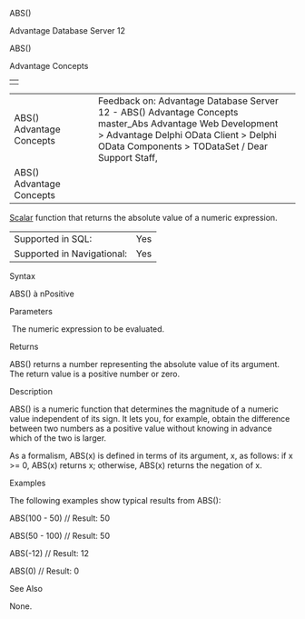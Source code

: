 ABS()




Advantage Database Server 12  

ABS()

Advantage Concepts

|  |
| --- |
|  |

|  |  |  |  |  |
| --- | --- | --- | --- | --- |
| ABS()  Advantage Concepts |  |  | Feedback on: Advantage Database Server 12 - ABS() Advantage Concepts master\_Abs Advantage Web Development > Advantage Delphi OData Client > Delphi OData Components > TODataSet / Dear Support Staff, |  |
| ABS()  Advantage Concepts |  |  |  |  |

[Scalar](master_supported_scalar_functions.htm) function that returns the absolute value of a numeric expression.

|  |  |
| --- | --- |
| Supported in SQL: | Yes |
| Supported in Navigational: | Yes |

Syntax

ABS(<nExp>) à nPositive

Parameters

<nExp>  The numeric expression to be evaluated.

Returns

ABS() returns a number representing the absolute value of its argument. The return value is a positive number or zero.

Description

ABS() is a numeric function that determines the magnitude of a numeric value independent of its sign. It lets you, for example, obtain the difference between two numbers as a positive value without knowing in advance which of the two is larger.

As a formalism, ABS(x) is defined in terms of its argument, x, as follows: if x >= 0, ABS(x) returns x; otherwise, ABS(x) returns the negation of x.

Examples

The following examples show typical results from ABS():

ABS(100 - 50) // Result: 50

ABS(50 - 100) // Result: 50

ABS(-12) // Result: 12

ABS(0) // Result: 0

See Also

None.